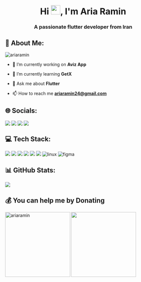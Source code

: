 <h1 align="center">Hi <img src="https://media.giphy.com/media/hvRJCLFzcasrR4ia7z/giphy.gif" width="30" height="30"/>, I'm Aria Ramin</h1>
<h3 align="center">A passionate flutter developer from Iran</h3>

## 💫 About Me:
<p align="left"> <img src="https://komarev.com/ghpvc/?username=ariaramin&label=Profile%20views&color=0e75b6&style=for-the-badge" alt="ariaramin" /> </p>

- 🔭 I’m currently working on **Aviz App**

- 🌱 I’m currently learning **GetX**

- 💬 Ask me about **Flutter**

- 📫 How to reach me **ariaramin24@gmail.com**

<!--<img align="right" src="https://github.com/abhisheknaiidu/abhisheknaiidu/raw/master/code.gif?raw=true" width="420" height="280" />-->

## 🌐 Socials:
<p align="left">
<!-- <a href="https://www.figma.com/@ariaramin" target="blank"><img align="center" src="https://img.icons8.com/fluent/48/000000/figma.png"/></a> -->
<a href="https://instagram.com/aria._.ramin" target="blank"><img align="center" src="https://img.icons8.com/fluent/48/000000/instagram-new.png"/></a>
<a href="https://twitter.com/ariaramin7" target="blank"><img align="center" src="https://img.icons8.com/fluent/48/000000/twitter.png"/></a>
<a href="https://t.me/ariaramin7" target="blank"><img align="center" src="https://img.icons8.com/fluent/48/000000/telegram-app.png"/></a>
<a href="mailto:ariaramin24@gmail.com" target="blank"><img align="center" src="https://img.icons8.com/color/48/gmail-new.png"/></a>
</p>

## 💻 Tech Stack:
<p align="left"> 
<!--<img src="https://img.icons8.com/color/48/000000/java-coffee-cup-logo.png"/>
<img src="https://img.icons8.com/color/48/000000/kotlin.png"/>-->
<img src="https://img.icons8.com/color/48/000000/dart.png"/>
<img src="https://img.icons8.com/color/48/000000/flutter.png"/>
<img src="https://img.icons8.com/fluency/48/000000/android-os.png"/>
<img src="https://img.icons8.com/color/48/000000/visual-studio-code-2019.png"/>
<img src="https://img.icons8.com/color/48/000000/android-studio--v3.png"/>
<img src="https://img.icons8.com/color/48/000000/git.png" />
<img src="https://img.icons8.com/color/48/000000/linux.png" alt="linux"/>
<img src="https://img.icons8.com/color/48/000000/figma.png" alt="figma"/>
</p>

## 📊 GitHub Stats:
![](https://github-readme-stats.vercel.app/api?username=ariaramin&theme=react&hide_border=false&include_all_commits=false&count_private=false)

## 💰 You can help me by Donating
<p><a href="https://www.buymeacoffee.com/ariaramin"> <img align="left" src="https://cdn.buymeacoffee.com/buttons/v2/default-yellow.png" width="210" alt="ariaramin" /></a></p>
<a href="https://www.coffeebede.com/ariaramin"> <img class="img-fluid" src="https://coffeebede.ir/DashboardTemplateV2/app-assets/images/banner/default-yellow.svg" width="210" /> </a>




<!--
<h3 align="center">My Stats:</h3>
<p align="center" ><img src="https://github-readme-stats.vercel.app/api?username=ariaramin&theme=radical" /></p>
<h3 align="center">Top Languages:</h3>
<p align="center"><img src="https://github-readme-stats.vercel.app/api/top-langs?username=ariaramin&theme=radical&show_icons=true&locale=en&layout=compact" /></p>
-->
